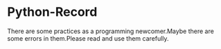 # Python-Record
There are some practices as a programming newcomer.Maybe there are some errors in them.Please read and use them carefully.
